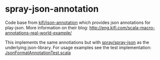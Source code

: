 spray-json-annotation
=====================

Code base from [kifi/json-annotation](https://github.com/kifi/json-annotation) which provides json annotations for play-json. More information on their blog: http://eng.kifi.com/scala-macro-annotations-real-world-example/

This implements the same annotiations but with [spray/spray-json](https://github.com/spray/spray-json) as the underlying json-library. For usage examples see the test implementation: [JsonFormatAnnotationTest.scala](https://github.com/ExNexu/spray-json-annotation/blob/master/src/test/scala/us/bleibinha/macros/JsonFormatAnnotationTest.scala)
